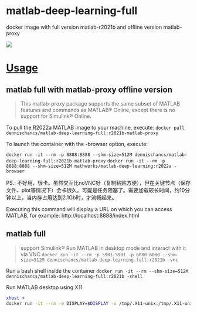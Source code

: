 # matlab-deep-learning-full
 docker image with full version matlab-r2021b and offline version matlab-proxy
 
![](https://images.weserv.nl?url=https://raw.githubusercontent.com/dennischancs/pic/main/img/202204111143082.png)

# [Usage](https://hub.docker.com/r/mathworks/matlab-deep-learning#How-to-use-this-image)

## matlab full with matlab-proxy offline version
> This matlab-proxy package supports the same subset of MATLAB features and commands as MATLAB® Online, except there is no support for Simulink® Online.

To pull the R2022a MATLAB image to your machine, execute:
`docker pull dennischancs/matlab-deep-learning-full:r2021b-matlab-proxy`

To launch the container with the -browser option, execute:

`docker run -it --rm -p 8888:8888 --shm-size=512M dennischancs/matlab-deep-learning-full:r2021b-matlab-proxy`
`docker run -it --rm -p 8888:8888 --shm-size=512M mathworks/matlab-deep-learning:r2022a -browser`

PS.: 不好用，很卡。虽然交互比noVNC好（复制粘贴方便），但在关键节点（保存文件、plot等情况下）会卡很久。可能是任务阻塞了。需要加载较长时间，约10分钟以上，当内存占用达到2.1Gb时，才流畅起来。

Executing this command will display a URL on which you can access MATLAB, for example:
http://localhost:8888/index.html

## matlab full
> support Simulink®
Run MATLAB in desktop mode and interact with it via VNC
`docker run -it --rm -p 5901:5901 -p 6080:6080 --shm-size=512M dennischancs/matlab-deep-learning-full:r2021b -vnc`

Run a bash shell inside the container
`docker run -it --rm --shm-size=512M dennischancs/matlab-deep-learning-full:r2021b -shell`

Run MATLAB desktop using X11
```bash
xhost +
docker run -it --rm -e DISPLAY=$DISPLAY -v /tmp/.X11-unix:/tmp/.X11-unix:ro --shm-size=512M dennischancs/matlab-deep-learning-full:r2021b
```
